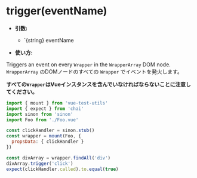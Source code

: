 # trigger(eventName)

- **引数:**
  - `{string} eventName

- **使い方:**

Triggers an event on every `Wrapper` in the `WrapperArray` DOM node.
`WrapperArray` のDOMノードのすべての `Wrapper` でイベントを発火します。

**すべての`Wrapper`はVueインスタンスを含んでいなければならないことに注意してください。**

```js
import { mount } from 'vue-test-utils'
import { expect } from 'chai'
import sinon from 'sinon'
import Foo from './Foo.vue'

const clickHandler = sinon.stub()
const wrapper = mount(Foo, {
  propsData: { clickHandler }
})

const divArray = wrapper.findAll('div')
divArray.trigger('click')
expect(clickHandler.called).to.equal(true)
```